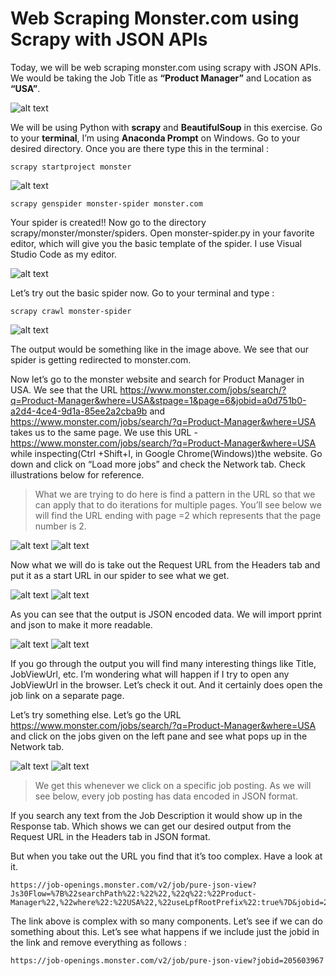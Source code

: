 # Web Scraping Monster.com using Scrapy with JSON APIs

Today, we will be web scraping monster.com using scrapy with JSON APIs. We would be taking the Job Title as **“Product Manager”** and Location as **“USA”**.

![alt text](https://cdn-images-1.medium.com/max/1200/1*bGNqByOzzc7Clx0p_ObHLA.jpeg)

We will be using Python with **scrapy** and **BeautifulSoup** in this exercise. Go to your **terminal**, I’m using **Anaconda Prompt** on Windows. Go to your desired directory. Once you are there type this in the terminal :
```
scrapy startproject monster
```
![alt text](https://cdn-images-1.medium.com/max/800/1*mKC6BRHmSibC0B1YDeS1tQ.jpeg)
```
scrapy genspider monster-spider monster.com
```
Your spider is created!! Now go to the directory scrapy/monster/monster/spiders. Open monster-spider.py in your favorite editor, which will give you the basic template of the spider. I use Visual Studio Code as my editor.

![alt text](https://cdn-images-1.medium.com/max/800/1*m_SiAfqk_e0dQsiYU0fzzg.jpeg)

Let’s try out the basic spider now. Go to your terminal and type :
```
scrapy crawl monster-spider
```
![alt text](https://cdn-images-1.medium.com/max/800/1*gbAS2WeFQFYizyvCAD23ng.jpeg)

The output would be something like in the image above. We see that our spider is getting redirected to monster.com.

Now let’s go to the monster website and search for Product Manager in USA. We see that the URL https://www.monster.com/jobs/search/?q=Product-Manager&where=USA&stpage=1&page=6&jobid=a0d751b0-a2d4-4ce4-9d1a-85ee2a2cba9b and https://www.monster.com/jobs/search/?q=Product-Manager&where=USA takes us to the same page. We use this URL - https://www.monster.com/jobs/search/?q=Product-Manager&where=USA while inspecting(Ctrl +Shift+I, in Google Chrome(Windows))the website. Go down and click on “Load more jobs” and check the Network tab. Check illustrations below for reference.

> What we are trying to do here is find a pattern in the URL so that we can apply that to do iterations for multiple pages. You’ll see below we will find the URL ending with page =2 which represents that the page number is 2.

![alt text](https://cdn-images-1.medium.com/max/1200/1*pNPqGL1B-m2-pdvz32kECQ.jpeg)
![alt text](https://cdn-images-1.medium.com/max/1200/1*LjXsVeKtUVFYyr9AIb8OMg.jpeg)

Now what we will do is take out the Request URL from the Headers tab and put it as a start URL in our spider to see what we get.

![alt text](https://cdn-images-1.medium.com/max/600/1*Oftt-rPWpGGMq9H0iu2w0g.jpeg)
![alt text](https://cdn-images-1.medium.com/max/600/1*hP5BxqIeO9R3d-lA3HeiWw.jpeg)

As you can see that the output is JSON encoded data. We will import pprint and json to make it more readable.

![alt text](https://cdn-images-1.medium.com/max/600/1*d4FpC_JvVMi69I04A6d7wA.jpeg)
![alt text](https://cdn-images-1.medium.com/max/600/1*l2dV2Ao4gihyQ7Ujs9v0uw.jpeg)

If you go through the output you will find many interesting things like Title, JobViewUrl, etc. I’m wondering what will happen if I try to open any JobViewUrl in the browser. Let’s check it out. And it certainly does open the job link on a separate page.

Let’s try something else. Let’s go the URL https://www.monster.com/jobs/search/?q=Product-Manager&where=USA and click on the jobs given on the left pane and see what pops up in the Network tab.

![alt text](https://cdn-images-1.medium.com/max/600/1*vLwa09_Sr_G-H_dDNM87fg.jpeg)
![alt text](https://cdn-images-1.medium.com/max/600/1*dStzYToYMm_XAAxMZCzp8Q.jpeg)

> We get this whenever we click on a specific job posting. As we will see below, every job posting has data encoded in JSON format.

If you search any text from the Job Description it would show up in the Response tab. Which shows we can get our desired output from the Request URL in the Headers tab in JSON format.

But when you take out the URL you find that it’s too complex. Have a look at it.

```
https://job-openings.monster.com/v2/job/pure-json-view?Js30Flow=%7B%22searchPath%22:%22%22,%22q%22:%22Product-Manager%22,%22where%22:%22USA%22,%22useLpfRootPrefix%22:true%7D&jobid=205603967&callback=jQuery33105010418825622995_1551036585977. 
```
The link above is complex with so many components. Let’s see if we can do something about this.
Let’s see what happens if we include just the jobid in the link and remove everything as follows :
```
https://job-openings.monster.com/v2/job/pure-json-view?jobid=205603967
```












